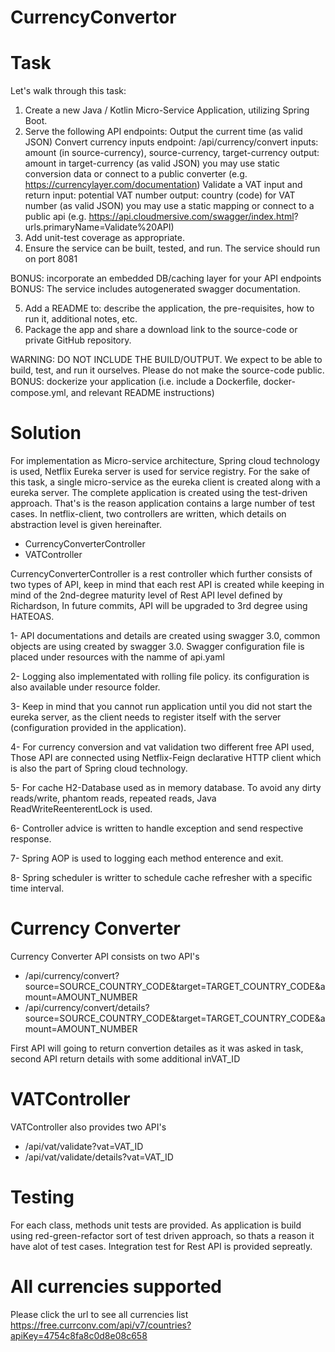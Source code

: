 # CurrencyConvertor

# Task
Let's walk through this task: 
1. Create a new Java / Kotlin Micro-Service Application, utilizing Spring Boot. 
2. Serve the following API endpoints: 
   Output the current time (as valid JSON) Convert currency inputs endpoint:  /api/currency/convert 
   inputs:
        amount (in source-currency), source-currency, target-currency 
   output: 
        amount in target-currency (as valid JSON) you may use static conversion data or connect to a public converter (e.g. https://currencylayer.com/documentation) Validate a VAT input and return input: potential VAT number output: country (code) for VAT number (as valid JSON) you may use a static mapping or connect to a public api (e.g. https://api.cloudmersive.com/swagger/index.html? urls.primaryName=Validate%20API) 
3. Add unit-test coverage as appropriate. 
4. Ensure the service can be built, tested, and run. The service should run on port 8081 

BONUS: 
incorporate an embedded DB/caching layer for your API endpoints 
BONUS: 
The service includes autogenerated swagger documentation. 

5. Add a README to: describe the application, the pre-requisites, how to run it, additional notes, etc. 
6. Package the app and share a download link to the source-code or private GitHub repository. 

WARNING: DO NOT INCLUDE THE BUILD/OUTPUT. We expect to be able to build, test, and run it ourselves. Please do not make the source-code public. 
BONUS: dockerize your application (i.e. include a Dockerﬁle, docker-compose.yml, and relevant README instructions)

# Solution
For implementation as Micro-service architecture, Spring cloud technology is used, Netflix Eureka server is used for service registry. 
For the sake of this task, a single micro-service as the eureka client is created along with a eureka server.
The complete application is created using the test-driven approach. That's is the reason application contains a large number of test cases.
In netflix-client, two controllers are written, which details on abstraction level is given hereinafter.
 - CurrencyConverterController
 - VATController
 
CurrencyConverterController is a rest controller which further consists of two types of API, keep in mind that each rest API is created while keeping in mind of the 2nd-degree maturity level of  Rest API level defined by Richardson, In future commits, API will be upgraded to 3rd degree using HATEOAS.

1- API documentations and details are created using swagger 3.0, common objects are using created by swagger 3.0. Swagger configuration file is placed under resources with the namme of api.yaml

2- Logging also implementated with rolling file policy. its configuration is also available under resource folder.

3- Keep in mind that you cannot run application until you did not start the eureka server, as the client needs to register itself with the server (configuration provided in the application).

4- For currency conversion and vat validation two different free API used, Those API are connected using Netflix-Feign declarative HTTP client which is also the part of Spring cloud technology.

5- For cache H2-Database used as in memory database. To avoid any dirty reads/write, phantom reads, repeated reads, Java ReadWriteReenterentLock is used.

6- Controller advice is written to handle exception and send respective response.

7- Spring AOP is used to logging each method enterence and exit.

8- Spring scheduler is writter to schedule cache refresher with a specific time interval.
 
# Currency Converter
Currency Converter API consists on two API's 
- /api/currency/convert?source=SOURCE_COUNTRY_CODE&target=TARGET_COUNTRY_CODE&amount=AMOUNT_NUMBER
- /api/currency/convert/details?source=SOURCE_COUNTRY_CODE&target=TARGET_COUNTRY_CODE&amount=AMOUNT_NUMBER

First API will going to return convertion detailes as it was asked in task, second API return details with some additional inVAT_ID
# VATController
VATController also provides two API's 
- /api/vat/validate?vat=VAT_ID
- /api/vat/validate/details?vat=VAT_ID
# Testing
For each class, methods unit tests are provided. As application is build using red-green-refactor sort of test driven approach, so thats a reason it have alot of test cases.
Integration test for Rest API is provided sepreatly.
# All currencies supported
Please click the url to see all currencies list
https://free.currconv.com/api/v7/countries?apiKey=4754c8fa8c0d8e08c658
